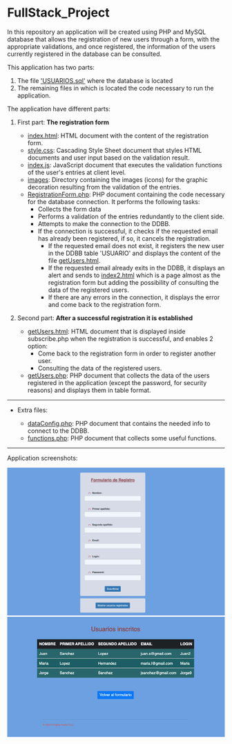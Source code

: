 # FullStack_Project

In this repository an application will be created using PHP and MySQL database that allows the registration of new users through a form, with the appropriate validations, and once registered, the information of the users currently registered in the database can be consulted.

This application has two parts: 

1. The file ['USUARIOS.sql'](https://github.com/Cristina-Sa/FullStack_Project/blob/main/USUARIOS.sql) where the database is located
2. The remaining files in which is located the code necessary to run the application.

The application have different parts:

1. First part: **The registration form**

   - [index.html](https://github.com/Cristina-Sa/FullStack_Project/blob/main/index.html): HTML document with the content of the registration form.
   - [style.css](https://github.com/Cristina-Sa/FullStack_Project/blob/main/style.css): Cascading Style Sheet document that styles HTML documents and user input based on the validation result.
   - [index.js](https://github.com/Cristina-Sa/FullStack_Project/blob/main/index.js): JavaScript document that executes the validation functions of the user's entries at client level.
   - [images](https://github.com/Cristina-Sa/FullStack_Project/blob/main/imagenes): Directory containing the images (icons) for the graphic decoration resulting from the validation of the entries.
   - [RegistrationForm.php](https://github.com/Cristina-Sa/FullStack_Project/blob/main/RegistrationForm.php): PHP document containing the code necessary for the database connection. It performs the following tasks:
     - Collects the form data
     - Performs a validation of the entries redundantly to the client side.
     - Attempts to make the connection to the DDBB.
     - If the connection is successful, it checks if the requested email has already been registered, if so, it cancels the registration.
         - If the requested email does not exist, it registers the new user in the DDBB table 'USUARIO' and displays the content of the file [getUsers.html](https://github.com/Cristina-Sa/FullStack_Project/blob/main/getUsers.html).
         - If the requested email already exits in the DDBB, it displays an alert and sends to [index2.html](https://github.com/Cristina-Sa/FullStack_Project/blob/main/index2.html) which is a page almost as the registration form but adding the possibility of consulting the data of the registered users.
         - If there are any errors in the connection, it displays the error and come back to the registration form.
      
2. Second part: **After a successful registration it is established**

   - [getUsers.html](https://github.com/Cristina-Sa/FullStack_Project/blob/main/getUsers.html): HTML document that is displayed inside subscribe.php when the registration is successful, and enables 2 option:
      - Come back to the registration form in order to register another user.
      - Consulting the data of the registered users.
   - [getUsers.php](https://github.com/Cristina-Sa/FullStack_Project/blob/main/getUsers.php): PHP document that collects the data of the users registered in the application (except the password, for security reasons) and displays them in table format.

------
* Extra files:

  - [dataConfig.php](https://github.com/Cristina-Sa/FullStack_Project/blob/main/dataConfig.php): PHP document that contains the needed info to connect to the DDBB.
  - [functions.php](https://github.com/Cristina-Sa/FullStack_Project/blob/main/functions.php): PHP document that collects some useful functions.
 
------
Application screenshots:

![RegistrationForm](https://github.com/Cristina-Sa/FullStack_Project/blob/main/imagenes/RegistrationForm%20Visualization.png)
![ShowDDBB](https://github.com/Cristina-Sa/FullStack_Project/blob/main/imagenes/ShowDDBB.png)

 




